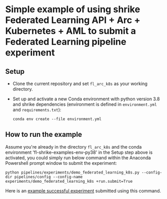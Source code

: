 # Simple example of using shrike Federated Learning API + Arc + Kubernetes + AML to submit a Federated Learning pipeline experiment

## Setup

- Clone the current repository and set `fl_arc_k8s` as your working directory.
- Set up and activate a new Conda environment with python version 3.8 and shrike dependencies (environment is defined in `environment.yml` and `requirements.txt`):

  `conda env create --file environment.yml`

## How to run the example

Assume you're already in the directory `fl_arc_k8s` and the conda environment 'fl-shrike-examples-env-py38' in the Setup step above is activated, you could simply run below command within the Anaconda Powershell prompt window to submit the experiment:

```
python pipelines/experiments/demo_federated_learning_k8s.py --config-dir pipelines/config --config-name experiments/demo_federated_learning_k8s +run.submit=True
```

Here is an [example successful experiment](https://ml.azure.com/experiments/id/91a7d6e7-31cc-4bc9-95f5-2e683932238b/runs/c3da732b-ef1f-45da-b7f6-c84b435948ee?wsid=/subscriptions/48bbc269-ce89-4f6f-9a12-c6f91fcb772d/resourcegroups/aml1p-rg/workspaces/aml1p-ml-wus2&tid=72f988bf-86f1-41af-91ab-2d7cd011db47#) submitted using this command.